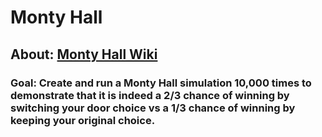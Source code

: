 # Monty Hall

## About: [Monty Hall Wiki](https://en.wikipedia.org/wiki/Monty_Hall_problem)

### Goal: Create and run a Monty Hall simulation 10,000 times to demonstrate that it is indeed a 2/3 chance of winning by switching your door choice vs a 1/3 chance of winning by keeping your original choice.
